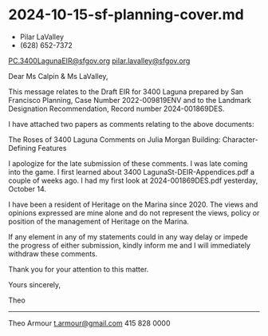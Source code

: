 # 2024-10-15-sf-planning-cover.md

* Pilar LaValley
* (628) 652-7372

PC.3400LagunaEIR@sfgov.org
pilar.lavalley@sfgov.org


Dear Ms Calpin & Ms LaValley,

This message relates to the Draft EIR for 3400 Laguna prepared by San Francisco Planning, Case Number 2022-009819ENV and to the Landmark Designation Recommendation, Record number 2024-001869DES.

I have attached two papers as comments relating to the above documents:

The Roses of 3400 Laguna
Comments on Julia Morgan Building: Character-Defining Features

I apologize for the late submission of these comments. I was late coming into the game. I first learned about 3400 LagunaSt-DEIR-Appendices.pdf a couple of weeks ago. I had my first look at 2024-001869DES.pdf yesterday, October 14.

I have been a resident of Heritage on the Marina since 2020. The views and opinions expressed are mine alone and do not represent the views, policy or position of the management of Heritage on the Marina.

If any element in any of my statements could in any way delay or impede the progress of either submission, kindly inform me and I will immediately withdraw these comments.

Thank you for your attention to this matter.

Yours sincerely,

Theo

***

Theo Armour
t.armour@gmail.com
415 828 0000





